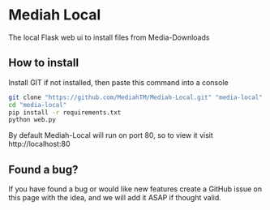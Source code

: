 # Mediah Local
The local Flask web ui to install files from Media-Downloads

## How to install

Install GIT if not installed, then paste this command into a console

```bash
git clone "https://github.com/MediahTM/Mediah-Local.git" "media-local"
cd "media-local"
pip install -r requirements.txt
python web.py
```

By default Mediah-Local will run on port 80, so to view it visit http://localhost:80

## Found a bug?

If you have found a bug or would like new features create a GitHub issue on this page with the idea, and we will add it ASAP if thought valid. 